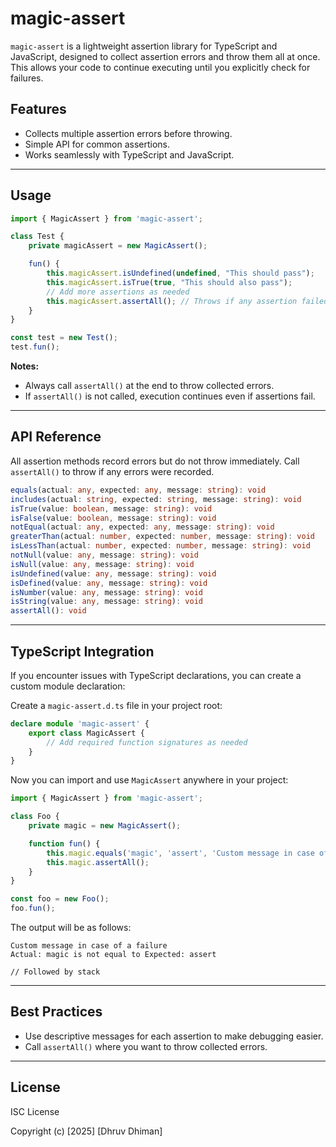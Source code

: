 # magic-assert

`magic-assert` is a lightweight assertion library for TypeScript and JavaScript, designed to collect assertion errors and throw them all at once. This allows your code to continue executing until you explicitly check for failures.

## Features

- Collects multiple assertion errors before throwing.
- Simple API for common assertions.
- Works seamlessly with TypeScript and JavaScript.

---

## Usage

```ts
import { MagicAssert } from 'magic-assert';

class Test {        
    private magicAssert = new MagicAssert();

    fun() {
        this.magicAssert.isUndefined(undefined, "This should pass");
        this.magicAssert.isTrue(true, "This should also pass");
        // Add more assertions as needed
        this.magicAssert.assertAll(); // Throws if any assertion failed
    }
}

const test = new Test();
test.fun();
```

**Notes:**
- Always call `assertAll()` at the end to throw collected errors.
- If `assertAll()` is not called, execution continues even if assertions fail.

---

## API Reference

All assertion methods record errors but do not throw immediately. Call `assertAll()` to throw if any errors were recorded.

```ts
equals(actual: any, expected: any, message: string): void
includes(actual: string, expected: string, message: string): void
isTrue(value: boolean, message: string): void
isFalse(value: boolean, message: string): void
notEqual(actual: any, expected: any, message: string): void
greaterThan(actual: number, expected: number, message: string): void
isLessThan(actual: number, expected: number, message: string): void
notNull(value: any, message: string): void
isNull(value: any, message: string): void
isUndefined(value: any, message: string): void
isDefined(value: any, message: string): void
isNumber(value: any, message: string): void
isString(value: any, message: string): void
assertAll(): void
```

---

## TypeScript Integration

If you encounter issues with TypeScript declarations, you can create a custom module declaration:

Create a `magic-assert.d.ts` file in your project root:

```ts
declare module 'magic-assert' {
    export class MagicAssert {
        // Add required function signatures as needed
    }
}
```

Now you can import and use `MagicAssert` anywhere in your project:

```ts
import { MagicAssert } from 'magic-assert';

class Foo {
    private magic = new MagicAssert();

    function fun() {
        this.magic.equals('magic', 'assert', 'Custom message in case of a failure');
        this.magic.assertAll();
    }
}

const foo = new Foo();
foo.fun();
```
The output will be as follows:

```text
Custom message in case of a failure
Actual: magic is not equal to Expected: assert

// Followed by stack
```

---

## Best Practices

- Use descriptive messages for each assertion to make debugging easier.
- Call `assertAll()` where you want to throw collected errors.

---

## License

ISC License

Copyright (c) [2025] [Dhruv Dhiman]
